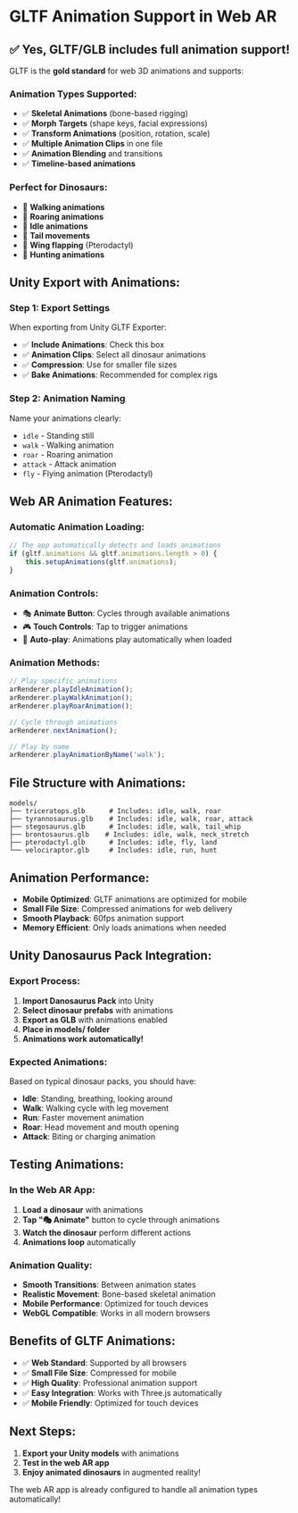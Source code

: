# GLTF Animation Support in Web AR

## ✅ **Yes, GLTF/GLB includes full animation support!**

GLTF is the **gold standard** for web 3D animations and supports:

### **Animation Types Supported:**
- ✅ **Skeletal Animations** (bone-based rigging)
- ✅ **Morph Targets** (shape keys, facial expressions)
- ✅ **Transform Animations** (position, rotation, scale)
- ✅ **Multiple Animation Clips** in one file
- ✅ **Animation Blending** and transitions
- ✅ **Timeline-based animations**

### **Perfect for Dinosaurs:**
- 🦕 **Walking animations**
- 🦖 **Roaring animations** 
- 🦕 **Idle animations**
- 🦖 **Tail movements**
- 🦕 **Wing flapping** (Pterodactyl)
- 🦖 **Hunting animations**

## **Unity Export with Animations:**

### **Step 1: Export Settings**
When exporting from Unity GLTF Exporter:
- ✅ **Include Animations**: Check this box
- ✅ **Animation Clips**: Select all dinosaur animations
- ✅ **Compression**: Use for smaller file sizes
- ✅ **Bake Animations**: Recommended for complex rigs

### **Step 2: Animation Naming**
Name your animations clearly:
- `idle` - Standing still
- `walk` - Walking animation
- `roar` - Roaring animation
- `attack` - Attack animation
- `fly` - Flying animation (Pterodactyl)

## **Web AR Animation Features:**

### **Automatic Animation Loading:**
```javascript
// The app automatically detects and loads animations
if (gltf.animations && gltf.animations.length > 0) {
    this.setupAnimations(gltf.animations);
}
```

### **Animation Controls:**
- 🎭 **Animate Button**: Cycles through available animations
- 🎮 **Touch Controls**: Tap to trigger animations
- 🔄 **Auto-play**: Animations play automatically when loaded

### **Animation Methods:**
```javascript
// Play specific animations
arRenderer.playIdleAnimation();
arRenderer.playWalkAnimation();
arRenderer.playRoarAnimation();

// Cycle through animations
arRenderer.nextAnimation();

// Play by name
arRenderer.playAnimationByName('walk');
```

## **File Structure with Animations:**
```
models/
├── triceratops.glb      # Includes: idle, walk, roar
├── tyrannosaurus.glb    # Includes: idle, walk, roar, attack
├── stegosaurus.glb      # Includes: idle, walk, tail_whip
├── brontosaurus.glb    # Includes: idle, walk, neck_stretch
├── pterodactyl.glb      # Includes: idle, fly, land
└── velociraptor.glb     # Includes: idle, run, hunt
```

## **Animation Performance:**
- **Mobile Optimized**: GLTF animations are optimized for mobile
- **Small File Size**: Compressed animations for web delivery
- **Smooth Playback**: 60fps animation support
- **Memory Efficient**: Only loads animations when needed

## **Unity Danosaurus Pack Integration:**

### **Export Process:**
1. **Import Danosaurus Pack** into Unity
2. **Select dinosaur prefabs** with animations
3. **Export as GLB** with animations enabled
4. **Place in models/ folder**
5. **Animations work automatically!**

### **Expected Animations:**
Based on typical dinosaur packs, you should have:
- **Idle**: Standing, breathing, looking around
- **Walk**: Walking cycle with leg movement
- **Run**: Faster movement animation
- **Roar**: Head movement and mouth opening
- **Attack**: Biting or charging animation

## **Testing Animations:**

### **In the Web AR App:**
1. **Load a dinosaur** with animations
2. **Tap "🎭 Animate"** button to cycle through animations
3. **Watch the dinosaur** perform different actions
4. **Animations loop** automatically

### **Animation Quality:**
- **Smooth Transitions**: Between animation states
- **Realistic Movement**: Bone-based skeletal animation
- **Mobile Performance**: Optimized for touch devices
- **WebGL Compatible**: Works in all modern browsers

## **Benefits of GLTF Animations:**
- ✅ **Web Standard**: Supported by all browsers
- ✅ **Small File Size**: Compressed for mobile
- ✅ **High Quality**: Professional animation support
- ✅ **Easy Integration**: Works with Three.js automatically
- ✅ **Mobile Friendly**: Optimized for touch devices

## **Next Steps:**
1. **Export your Unity models** with animations
2. **Test in the web AR app**
3. **Enjoy animated dinosaurs** in augmented reality!

The web AR app is already configured to handle all animation types automatically!
